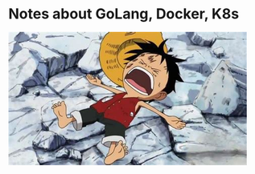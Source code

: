 # Notes about GoLang, Docker, K8s
![alt text](https://github.com/ishtiaqhimel/notes/blob/master/images/luffy.jpeg?raw=true "luffy")
